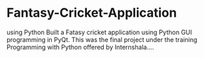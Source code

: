 # Fantasy-Cricket-Application
 using Python Built a Fatasy cricket application using Python GUI programming in PyQt. This was the final project under the training Programming with Python offered by Internshala....
